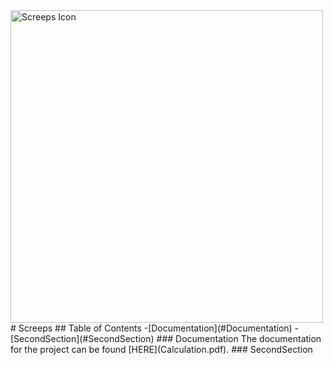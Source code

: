  <img src="https://blog.screeps.com/2018/12/changelog-2018-12-14/logo.gif" alt="Screeps Icon" width="500px" title="Screeps Icon" />
# Screeps
## Table of Contents
  -[Documentation](#Documentation)
  -[SecondSection](#SecondSection)
### Documentation
 The documentation for the project can be found [HERE](Calculation.pdf).
### SecondSection 
